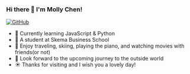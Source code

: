### Hi there 👋 I'm Molly Chen!
[![GitHub](https://img.shields.io/badge/dynamic/json?logo=github&label=GitHub&labelColor=495867&color=495867&query=%24.data.totalSubs&url=https%3A%2F%2Fapi.spencerwoo.com%2Fsubstats%2F%3Fsource%3Dgithub%26queryKey%3Dhayschan&style=flat-square)](https://siichen.github.io/Personal-Page/Si's%20Page.html)

- 🔭 Currently learning JavaScript & Python
- 🌱 A student at Skema Business School
- 👯 Enjoy traveling, skiing, playing the piano, and watching movies with friends(or not)
- 🌊 Look forward to the upcoming journey to the outside world
- ☀ Thanks for visiting and I wish you a lovely day!
